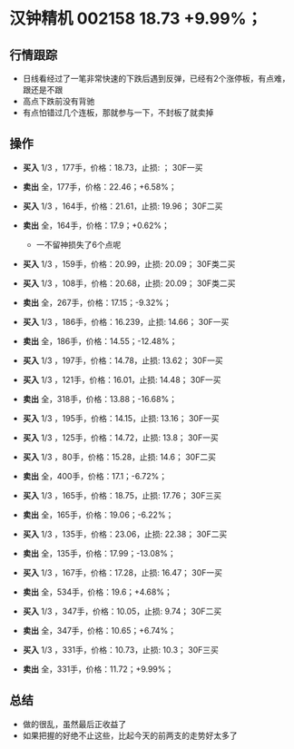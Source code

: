 # 汉钟精机 002158 18.73 +9.99%；

## 行情跟踪
  - 日线看经过了一笔非常快速的下跌后遇到反弹，已经有2个涨停板，有点难，跟还是不跟
  - 高点下跌前没有背驰
  - 有点怕错过几个连板，那就参与一下，不封板了就卖掉
## 操作
  - **买入** 1/3 ，177手，价格：18.73，止损: ； 30F一买
  - **卖出** 全，177手，价格：22.46；+6.58%；

  - **买入** 1/3 ，164手，价格：21.61，止损: 19.96； 30F二买
  - **卖出** 全，164手，价格：17.9；+0.62%；
    - 一不留神损失了6个点呢

  - **买入** 1/3 ，159手，价格：20.99，止损: 20.09； 30F类二买
  - **买入** 1/3 ，108手，价格：20.68，止损: 20.09； 30F类二买
  - **卖出** 全，267手，价格：17.15；-9.32%；

  - **买入** 1/3 ，186手，价格：16.239，止损: 14.66； 30F一买
  - **卖出** 全，186手，价格：14.55；-12.48%；

  - **买入** 1/3 ，197手，价格：14.78，止损: 13.62； 30F一买
  - **买入** 1/3 ，121手，价格：16.01，止损: 14.48； 30F一买
  - **卖出** 全，318手，价格：13.88；-16.68%；

  - **买入** 1/3 ，195手，价格：14.15，止损: 13.16； 30F一买
  - **买入** 1/3 ，125手，价格：14.72，止损: 13.8； 30F一买
  - **买入** 1/3 ，80手，价格：15.28，止损: 14.6； 30F二买
  - **卖出** 全，400手，价格：17.1；-6.72%；

  - **买入** 1/3 ，165手，价格：18.75，止损: 17.76； 30F三买
  - **卖出** 全，165手，价格：19.06；-6.22%；

  - **买入** 1/3 ，135手，价格：23.06，止损: 22.38； 30F二买
  - **卖出** 全，135手，价格：17.99；-13.08%；

  - **买入** 1/3 ，167手，价格：17.28，止损: 16.47； 30F一买
  - **卖出** 全，534手，价格：19.6；+4.68%；

  - **买入** 1/3 ，347手，价格：10.05，止损: 9.74； 30F二买
  - **卖出** 全，347手，价格：10.65；+6.74%；

  - **买入** 1/3 ，331手，价格：10.73，止损: 10.3； 30F三买
  - **卖出** 全，331手，价格：11.72；+9.99%；

## 总结
  - 做的很乱，虽然最后正收益了
  - 如果把握的好绝不止这些，比起今天的前两支的走势好太多了